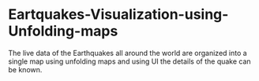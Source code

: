 # Eartquakes-Visualization-using-Unfolding-maps
The live data of the Earthquakes all around the world are organized into a single map using unfolding maps and using UI the details of the quake can be known. 
